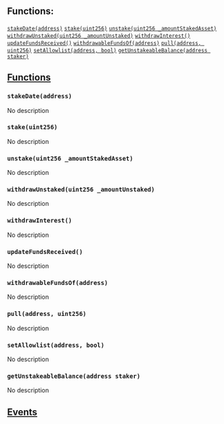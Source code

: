 

## Functions:
[`stakeDate(address)`](#IStakeLocker-stakeDate-address-)
[`stake(uint256)`](#IStakeLocker-stake-uint256-)
[`unstake(uint256 _amountStakedAsset)`](#IStakeLocker-unstake-uint256-)
[`withdrawUnstaked(uint256 _amountUnstaked)`](#IStakeLocker-withdrawUnstaked-uint256-)
[`withdrawInterest()`](#IStakeLocker-withdrawInterest--)
[`updateFundsReceived()`](#IStakeLocker-updateFundsReceived--)
[`withdrawableFundsOf(address)`](#IStakeLocker-withdrawableFundsOf-address-)
[`pull(address, uint256)`](#IStakeLocker-pull-address-uint256-)
[`setAllowlist(address, bool)`](#IStakeLocker-setAllowlist-address-bool-)
[`getUnstakeableBalance(address staker)`](#IStakeLocker-getUnstakeableBalance-address-)


## <u>Functions</u>

### `stakeDate(address)`
No description

### `stake(uint256)`
No description

### `unstake(uint256 _amountStakedAsset)`
No description

### `withdrawUnstaked(uint256 _amountUnstaked)`
No description

### `withdrawInterest()`
No description

### `updateFundsReceived()`
No description

### `withdrawableFundsOf(address)`
No description

### `pull(address, uint256)`
No description

### `setAllowlist(address, bool)`
No description

### `getUnstakeableBalance(address staker)`
No description

## <u>Events</u>
